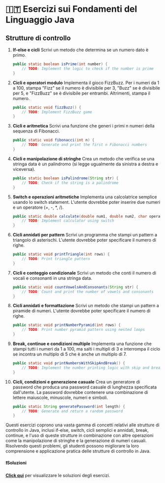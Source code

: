 # 🇮🇹 Esercizi sui Fondamenti del Linguaggio Java
## Strutture di controllo

1. **If-else e cicli**
   Scrivi un metodo che determina se un numero dato è primo.

   ```java
   public static boolean isPrime(int number) {
       // TODO: Implement the logic to check if the number is prime
   }
   ```

2. **Cicli e operatori modulo**
   Implementa il gioco FizzBuzz. Per i numeri da 1 a 100, stampa "Fizz" se il numero è divisibile per 3, "Buzz" se è divisibile per 5, e "FizzBuzz" se è divisibile per entrambi. Altrimenti, stampa il numero.

   ```java
   public static void fizzBuzz() {
       // TODO: Implement FizzBuzz game
   }
   ```

3. **Cicli e aritmetica**
   Scrivi una funzione che generi i primi n numeri della sequenza di Fibonacci.

   ```java
   public static void fibonacci(int n) {
       // TODO: Generate and print the first n Fibonacci numbers
   }
   ```

4. **Cicli e manipolazione di stringhe**
   Crea un metodo che verifica se una stringa data è un palindromo (si legge ugualmente da sinistra a destra e viceversa).

   ```java
   public static boolean isPalindrome(String str) {
       // TODO: Check if the string is a palindrome
   }
   ```

5. **Switch e operazioni aritmetiche**
   Implementa una calcolatrice semplice usando lo switch statement. L'utente dovrebbe poter inserire due numeri e un operatore (+, -, *, /).

   ```java
   public static double calculate(double num1, double num2, char operator) {
       // TODO: Implement calculator using switch
   }
   ```

6. **Cicli annidati per pattern**
   Scrivi un programma che stampi un pattern a triangolo di asterischi. L'utente dovrebbe poter specificare il numero di righe.

   ```java
   public static void printTriangle(int rows) {
       // TODO: Print triangle pattern
   }
   ```

7. **Cicli e conteggio condizionale**
   Scrivi un metodo che conti il numero di vocali e consonanti in una stringa data.

   ```java
   public static void countVowelsAndConsonants(String str) {
       // TODO: Count and print the number of vowels and consonants
   }
   ```

8. **Cicli annidati e formattazione**
   Scrivi un metodo che stampi un pattern a piramide di numeri. L'utente dovrebbe poter specificare il numero di righe.

   ```java
   public static void printNumberPyramid(int rows) {
       // TODO: Print number pyramid pattern using nested loops
   }
   ```

9. **Break, continue e condizioni multiple**
   Implementa una funzione che stampi tutti i numeri da 1 a 100, ma salti i multipli di 3 e interrompa il ciclo se incontra un multiplo di 5 che è anche un multiplo di 7.

   ```java
   public static void printNumbersWithSkipAndBreak() {
       // TODO: Implement the number printing logic with skip and break conditions
   }
   ```

10. **Cicli, condizioni e generazione casuale**
    Crea un generatore di password che produca una password casuale di lunghezza specificata dall'utente. La password dovrebbe contenere una combinazione di lettere maiuscole, minuscole, numeri e simboli.

    ```java
    public static String generatePassword(int length) {
        // TODO: Generate and return a random password
    }
    ```

Questi esercizi coprono una vasta gamma di concetti relativi alle strutture di controllo in Java, inclusi if-else, switch, cicli semplici e annidati, break, continue, e l'uso di queste strutture in combinazione con altre operazioni come la manipolazione di stringhe e la generazione di numeri casuali. Risolvendo questi problemi, gli studenti possono migliorare la loro comprensione e applicazione pratica delle strutture di controllo in Java.
#### ❗️Soluzioni
**[Click qui](https://github.com/Learning-Projects-Examples/Java21_Learning-Java-Junior-Developer-Interview/blob/main/src/main/java/org/learning/C01_LanguageFundamentals/Solutions/S03_ControlStructures.java)** per visualizzare le soluzioni degli esercizi.

